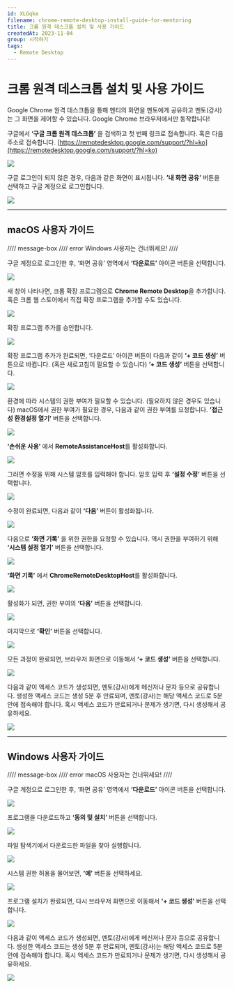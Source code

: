 ```yaml
---
id: XLGqke
filename: chrome-remote-desktop-install-guide-for-mentoring
title: 크롬 원격 데스크톱 설치 및 사용 가이드
createdAt: 2023-11-04
group: 시작하기
tags:
  - Remote Desktop
---
```


# 크롬 원격 데스크톱 설치 및 사용 가이드

Google Chrome 원격 데스크톱을 통해 멘티의 화면을 멘토에게 공유하고 멘토(강사)는 그 화면을 제어할 수 있습니다.
Google Chrome 브라우저에서만 동작합니다!

구글에서 **‘구글 크롬 원격 데스크톱’** 을 검색하고 첫 번째 링크로 접속합니다.
혹은 다음 주소로 접속합니다.
[https://remotedesktop.google.com/support/?hl=ko](https://remotedesktop.google.com/support/?hl=ko)

![](./assets/s1.JPG)

구글 로그인이 되지 않은 경우, 다음과 같은 화면이 표시됩니다.
**’내 화면 공유’** 버튼을 선택하고 구글 계정으로 로그인합니다.

![](./assets/s2.JPG)

---

## macOS 사용자 가이드

//// message-box //// error
Windows 사용자는 건너뛰세요!
////

구글 계정으로 로그인한 후,
‘화면 공유’ 영역에서 **‘다운로드’** 아이콘 버튼을 선택합니다.

![](./assets/s3.JPG)

새 창이 나타나면, 크롬 확장 프로그램으로 **Chrome Remote Desktop**을 추가합니다.
혹은 크롬 웹 스토어에서 직접 확장 프로그램을 추가할 수도 있습니다.

![](./assets/s4.JPG)

확장 프로그램 추가를 승인합니다.

![](./assets/s5.JPG)

확장 프로그램 추가가 완료되면, ‘다운로드’ 아이콘 버튼이 다음과 같이 **‘+ 코드 생성’** 버튼으로 바뀝니다. (혹은 새로고침이 필요할 수 있습니다)
**’+ 코드 생성’** 버튼을 선택합니다.

![](./assets/s6.JPG)

환경에 따라 시스템의 권한 부여가 필요할 수 있습니다. (필요하지 않은 경우도 있습니다)
macOS에서 권한 부여가 필요한 경우, 다음과 같이 권한 부여를 요청합니다.
**’접근성 환경설정 열기’** 버튼을 선택합니다.

![](./assets/s7.JPG)

**‘손쉬운 사용’** 에서 **RemoteAssistanceHost**를 활성화합니다.

![](./assets/s8.JPG)

그러면 수정을 위해 시스템 암호를 입력해야 합니다.
암호 입력 후 **‘설정 수정’** 버튼을 선택합니다.

![](./assets/s9.JPG)

수정이 완료되면, 다음과 같이 **‘다음’** 버튼이 활성화됩니다.

![](./assets/s10.JPG)

다음으로 **‘화면 기록’** 을 위한 권한을 요청할 수 있습니다.
역시 권한을 부여하기 위해 **‘시스템 설정 열기’** 버튼을 선택합니다.

![](./assets/s11.JPG)

**‘화면 기록’** 에서 **ChromeRemoteDesktopHost**를 활성화합니다.

![](./assets/s12.JPG)

활성화가 되면, 권한 부여의 **‘다음’** 버튼을 선택합니다.

![](./assets/s13.JPG)

마지막으로 **‘확인’** 버튼을 선택합니다.

![](./assets/s14.JPG)

모든 과정이 완료되면, 브라우저 화면으로 이동해서 **‘+ 코드 생성’** 버튼을 선택합니다.

![](./assets/s6.JPG)

다음과 같이 액세스 코드가 생성되면, 멘토(강사)에게 메신저나 문자 등으로 공유합니다.
생성한 액세스 코드는 생성 5분 후 만료되며, 멘토(강사)는 해당 액세스 코드로 5분 안에 접속해야 합니다.
혹시 액세스 코드가 만료되거나 문제가 생기면, 다시 생성해서 공유하세요.

![](./assets/s15.JPG)

---

## Windows 사용자 가이드

//// message-box //// error
macOS 사용자는 건너뛰세요!
////

구글 계정으로 로그인한 후,
‘화면 공유’ 영역에서 **‘다운로드’** 아이콘 버튼을 선택합니다.

![](./assets/s16.JPG)

프로그램을 다운로드하고 **‘동의 및 설치’** 버튼을 선택합니다.

![](./assets/s17.JPG)

파일 탐색기에서 다운로드한 파일을 찾아 실행합니다.

![](./assets/s18.JPG)

시스템 권한 허용을 물어보면, **‘예’** 버튼을 선택하세요.

![](./assets/s19.JPG)

프로그램 설치가 완료되면, 다시 브라우저 화면으로 이동해서 **‘+ 코드 생성’** 버튼을 선택합니다.

![](./assets/s20.JPG)

다음과 같이 액세스 코드가 생성되면, 멘토(강사)에게 메신저나 문자 등으로 공유합니다.
생성한 액세스 코드는 생성 5분 후 만료되며, 멘토(강사)는 해당 액세스 코드로 5분 안에 접속해야 합니다.
혹시 액세스 코드가 만료되거나 문제가 생기면, 다시 생성해서 공유하세요.

![](./assets/s21.JPG)